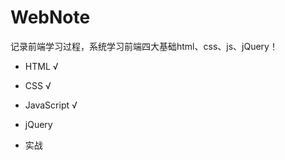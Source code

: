 # WebNote
记录前端学习过程，系统学习前端四大基础html、css、js、jQuery！

- HTML √

- CSS √

- JavaScript √

- jQuery

- 实战
